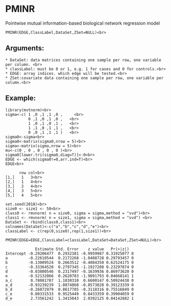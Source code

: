 # PMINR
Pointwise mutual information-based biological network regression model<br>

    PMINR(EDGE,ClassLabel,DataSet,ZSet=NULL)<br>

## Arguments:<br>

    * DataSet: data matrices containing one sample per row, one variable per column. <br>
    * classLabel: must be 0 or 1, e.g. 1 for cases and 0 for controls.<br>
    * EDGE: array indices. which edge will be tested.<br>
    * ZSet:covariate data containing one sample per row, one variable per column.<br>

## Example:

    library(mvtnorm)<br>
    sigma<-c( 1 ,0 ,1 ,1 ,0 ,     <br>		
              0 ,1 ,0 ,1 ,0 ,	<br>	
              1 ,0 ,1 ,0 ,1 ,	<br>	
              1 ,1 ,0 ,1 ,1 ,	<br>	
              0 ,0 ,1 ,1 ,1 )	<br>
    sigma0<-sigma<br>
    sigma0<-matrix(sigma0,nrow = 5)<br>		
    sigma<-matrix(sigma,nrow = 5)<br>
    mu<-c(0 , 0 , 0 , 0 , 0 )<br>
    sigma0[lower.tri(sigma0,diag=T)]<-0<br>
    EDGE <- which(sigma0!=0,arr.ind=T)<br>
    EDGE<br>

          row col<br>
    [1,]   1   3<br>
    [2,]   1   4<br>
    [3,]   2   4<br>
    [4,]   3   5<br>
    [5,]   4   5<br>

    set.seed(2018)<br>
    size0 <- size1 <- 50<br>
    class0 <- rmvnorm( n = size0, sigma = sigma,method = "svd")<br>
    class1 <- rmvnorm( n = size1, sigma = sigma,method = "svd") <br>
    DataSet <- rbind(class0,class1)<br>
    colnames(DataSet)<-c("a","b","c","d","e")<br>
    classLabel <- c(rep(0,size0),rep(1,size1))<br>

    PMINR(EDGE=EDGE,ClassLabel=classLabel,DataSet=DataSet,ZSet=NULL)<br>

                 Estimate Std. Error    z value   Pr(>|z|)  
    Intercept -0.29206477  0.2932381 -0.9959987 0.31925077 0
    a         -0.22610544  0.2172268 -1.0408728 0.29793457 0
    b         -0.13009524  0.2663512 -0.4884350 0.62524175 0
    c         -0.33364520  0.2797345 -1.1927208 0.23297874 0
    d         -0.03800546  0.2317497 -0.1639936 0.86973620 0
    e         -0.52132066  0.2620783 -1.9891793 0.04668141 1
    a_c        0.78081787  1.1830310  0.6600147 0.50924438 0
    a_d       -0.93239239  1.0874868 -0.8573828 0.39123339 0
    b_d       -0.26872979  0.8617785 -0.3118316 0.75516849 0
    c_e        0.80331533  0.9525449  0.8433359 0.39904059 0
    d_e        2.73561242  1.3415043  2.0392125 0.04142882 1
    

